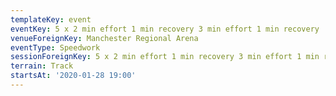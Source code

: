 ```yaml
---
templateKey: event
eventKey: 5 x 2 min effort 1 min recovery 3 min effort 1 min recovery
venueForeignKey: Manchester Regional Arena
eventType: Speedwork
sessionForeignKey: 5 x 2 min effort 1 min recovery 3 min effort 1 min recovery
terrain: Track
startsAt: '2020-01-28 19:00'
---
```

